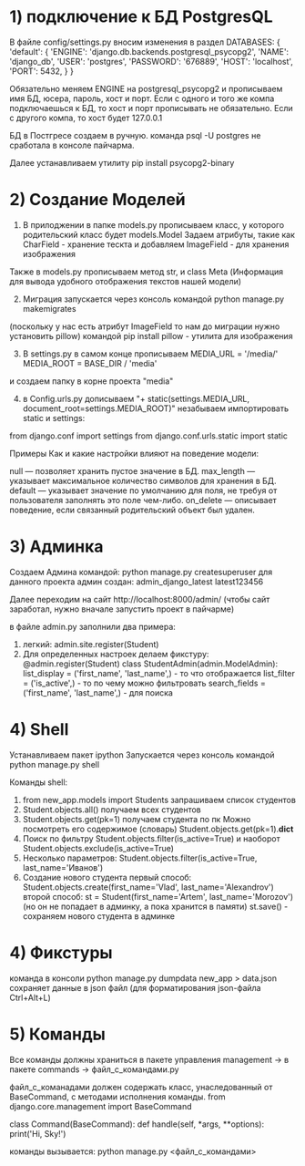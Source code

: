 # 1) подключение к БД PostgresQL

В файле config/settings.py вносим изменения в раздел DATABASES:
{
    'default': {
        'ENGINE': 'django.db.backends.postgresql_psycopg2',
        'NAME': 'django_db',
        'USER': 'postgres',
        'PASSWORD': '676889',
        'HOST': 'localhost',
        'PORT': 5432,
    }
}

Обязательно меняем ENGINE на postgresql_psycopg2 и прописываем имя БД, юсера, пароль, хост и порт.
Если с одного и того же компа подключаешься к БД, то хост и порт прописывать не обязательно. 
Если с другого компа, то хост будет 127.0.0.1

БД в Постгресе создаем в ручную.
команда psql -U postgres не сработала в консоле пайчарма.

Далее устанавливаем утилиту pip install psycopg2-binary

# 2) Создание Моделей
1. В прилоджении в папке models.py 
прописываем класс, у которого родительский класс будет models.Model
Задаем атрибуты, такие как CharField - хранение тескта и добавляем ImageField - для хранения изображения

Также в models.py прописываем метод str, и class Meta (Информация для вывода удобного отображения текстов нашей модели)

2. Миграция запускается через консоль командой 
python manage.py makemigrates

(поскольку у нас есть атрибут ImageField то нам до миграции нужно установить pillow)
командой pip install pillow - утилита для изображения

3. В settings.py в самом конце прописываем 
MEDIA_URL = '/media/'
MEDIA_ROOT = BASE_DIR / 'media'

и создаем папку в корне проекта "media"

4. в Config.urls.py дописываем 
"+ static(settings.MEDIA_URL, document_root=settings.MEDIA_ROOT)"
незабываем импортировать static и settings:

from django.conf import settings
from django.conf.urls.static import static

Примеры Как и какие настройки влияют на поведение модели:

null — позволяет хранить пустое значение в БД.
max_length — указывает максимальное количество символов для хранения в БД.
default — указывает значение по умолчанию для поля, не требуя от пользователя заполнять это поле чем-либо.
on_delete — описывает поведение, если связанный родительский объект был удален.

# 3) Админка

Создаем Админа командой:
python manage.py createsuperuser
для данного проекта админ создан:
admin_django_latest
latest123456

Далее переходим на сайт http://localhost:8000/admin/ (чтобы сайт заработал, нужно вначале запустить проект в пайчарме)

в файле admin.py заполнили два примера:
1. легкий:
admin.site.register(Student)
2. Для определенных настроек делаем фикстуру:
@admin.register(Student)
class StudentAdmin(admin.ModelAdmin):
    list_display = ('first_name', 'last_name',) - то что отображается
    list_filter = ('is_active',) - то по чему можно фильтровать
    search_fields = ('first_name', 'last_name',) - для поиска

# 4) Shell
Устанавливаем пакет ipython
Запускается через консоль командой 
python manage.py shell

Команды shell:
1. from new_app.models import Students
 запрашиваем список студентов
2. Student.objects.all()
получаем всех студентов
3. Student.objects.get(pk=1)
получаем студента по пк
Можно посмотреть его содержимое (словарь)
Student.objects.get(pk=1).__dict__
4. Поиск по фильтру
Student.objects.filter(is_active=True)
и наоборот Student.objects.exclude(is_active=True)
5. Несколько параметров:
Student.objects.filter(is_active=True, last_name='Иванов')
6. Создание нового студента 
первый способ:
Student.objects.create(first_name='Vlad', last_name='Alexandrov')
второй способ:
st = Student(first_name='Artem', last_name='Morozov') (но он не попадает в админку, а пока хранится в памяти)
st.save() - сохраняем нового студента в админке

# 4) Фикстуры
команда в консоли
python manage.py dumpdata new_app > data.json
сохраняет данные в json файл
(для форматирования json-файла Ctrl+Alt+L)

# 5) Команды
Все команды должны храниться в пакете управления management -> в пакете commands -> файл_с_командами.py

файл_с_команадами 
должен содержать класс, унаследованный от BaseCommand, с методами исполнения команды.
from django.core.management import BaseCommand

class Command(BaseCommand):
    def handle(self, *args, **options):
        print('Hi, Sky!')

команды вызывается:
python manage.py <файл_с_командами>


